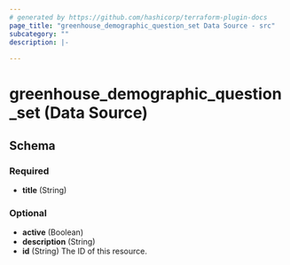 ```yaml
---
# generated by https://github.com/hashicorp/terraform-plugin-docs
page_title: "greenhouse_demographic_question_set Data Source - src"
subcategory: ""
description: |-
  
---
```


# greenhouse_demographic_question_set (Data Source)





<!-- schema generated by tfplugindocs -->
## Schema

### Required

- **title** (String)

### Optional

- **active** (Boolean)
- **description** (String)
- **id** (String) The ID of this resource.


